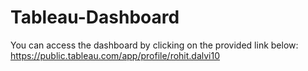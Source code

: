 # Tableau-Dashboard

You can access the dashboard by clicking on the provided link below:
https://public.tableau.com/app/profile/rohit.dalvi10
